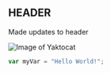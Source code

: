 ## HEADER

Made updates to header

![Image of Yaktocat](https://octodex.github.com/images/yaktocat.png)

``` javascript
var myVar = "Hello World!";
```
